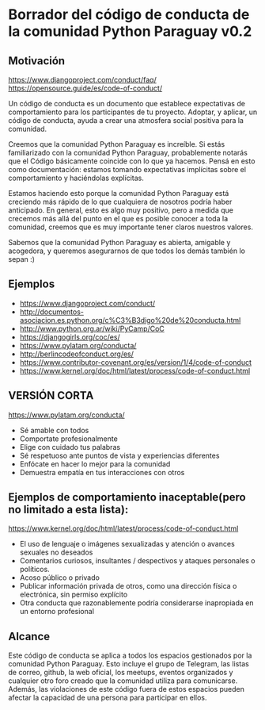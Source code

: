 # Borrador del código de conducta de la comunidad Python Paraguay v0.2

## Motivación
https://www.djangoproject.com/conduct/faq/
https://opensource.guide/es/code-of-conduct/

Un código de conducta es un documento que establece expectativas de comportamiento para los participantes de tu proyecto. Adoptar, y aplicar, un código de conducta, ayuda a crear una atmosfera social positiva para la comunidad.

Creemos que la comunidad Python Paraguay es increíble. Si estás familiarizado con la comunidad Python Paraguay, probablemente notarás que el Código básicamente coincide con lo que ya hacemos. Pensá en esto como documentación: estamos tomando expectativas implícitas sobre el comportamiento y haciéndolas explícitas.

Estamos haciendo esto porque la comunidad Python Paraguay está creciendo más rápido de lo que cualquiera de nosotros podría haber anticipado. En general, esto es algo muy positivo, pero a medida que crecemos más allá del punto en el que es posible conocer a toda la comunidad, creemos que es muy importante tener claros nuestros valores.

Sabemos que la comunidad Python Paraguay es abierta, amigable y acogedora, y queremos asegurarnos de que todos los demás también lo sepan :) 

## Ejemplos
* https://www.djangoproject.com/conduct/
* http://documentos-asociacion.es.python.org/c%C3%B3digo%20de%20conducta.html
* http://www.python.org.ar/wiki/PyCamp/CoC
* https://djangogirls.org/coc/es/
* https://www.pylatam.org/conducta/
* http://berlincodeofconduct.org/es/
* https://www.contributor-covenant.org/es/version/1/4/code-of-conduct
* https://www.kernel.org/doc/html/latest/process/code-of-conduct.html

## VERSIÓN CORTA
 https://www.pylatam.org/conducta/

*    Sé amable con todos
*    Comportate profesionalmente
*    Elige con cuidado tus palabras
*    Sé respetuoso ante puntos de vista y experiencias diferentes
*    Enfócate en hacer lo mejor para la comunidad
*    Demuestra empatía en tus interacciones con otros


## Ejemplos de comportamiento inaceptable(pero no limitado a esta lista):
https://www.kernel.org/doc/html/latest/process/code-of-conduct.html
*    El uso de lenguaje o imágenes sexualizadas y atención o avances sexuales no deseados
*    Comentarios curiosos, insultantes / despectivos y ataques personales o políticos.
*    Acoso público o privado
*    Publicar información privada de otros, como una dirección física o electrónica, sin permiso explícito
*    Otra conducta que razonablemente podría considerarse inapropiada en un entorno profesional 


## Alcance
Este código de conducta se aplica a todos los espacios gestionados por la comunidad Python Paraguay.
Esto incluye el grupo de Telegram, las listas de correo, github, la web oficial, los meetups, eventos organizados y cualquier otro foro creado que la comunidad utiliza para comunicarse. Además, las violaciones de este código fuera de estos espacios pueden afectar la capacidad de una persona para participar en ellos.
